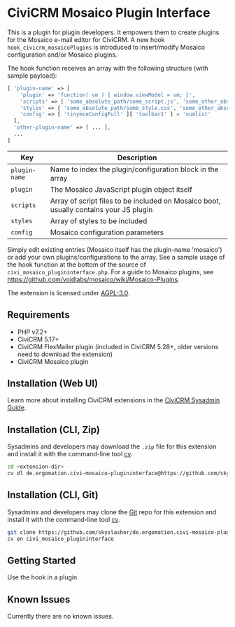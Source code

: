 # CiviCRM Mosaico Plugin Interface

This is a plugin for plugin developers. It empowers them to create plugins for the Mosaico
e-mail editor for CiviCRM.
A new hook `hook_civicrm_mosaicoPlugins` is introduced to insert/modify Mosaico configuration and/or Mosaico plugins.

The hook function receives an array with the following structure (with sample payload):
```php
[ 'plugin-name' => [
    'plugin' => 'function( vm ) { window.viewModel = vm; }',
    'scripts' => [ 'some_absolute_path/some_script.js', 'some_other_absolute_path/some_other_script.js' ],
    'styles' => [ 'some_absolute_path/some_style.css', 'some_other_absolute_path/some_other_style.css' ],
    'config' => [ 'tinymceConfigFull' ][ 'toolbar1' ] = 'numlist'
  ],
  'other-plugin-name' => [ ... ],
  ...
]
```
| Key | Description |
|---|---|
| `plugin-name` | Name to index the plugin/configuration block in the array |
| `plugin` | The Mosaico JavaScript plugin object itself |
| `scripts` | Array of script files to be included on Mosaico boot, usually contains your JS plugin |
| `styles` | Array of styles to be included |
| `config` | Mosaico configuration parameters |

Simply edit existing entries (Mosaico itself has the plugin-name 'mosaico') or add your own plugins/configurations to the array.
See a sample usage of the hook function at the bottom of the source of `civi_mosaico_plugininterface.php`.
For a guide to Mosaico plugins, see https://github.com/voidlabs/mosaico/wiki/Mosaico-Plugins.

The extension is licensed under [AGPL-3.0](LICENSE.txt).

## Requirements

* PHP v7.2+
* CiviCRM 5.17+
* CiviCRM FlexMailer plugin (included in CiviCRM 5.28+, older versions need to download the extension)
* CiviCRM Mosaico plugin

## Installation (Web UI)

Learn more about installing CiviCRM extensions in the [CiviCRM Sysadmin Guide](https://docs.civicrm.org/sysadmin/en/latest/customize/extensions/).

## Installation (CLI, Zip)

Sysadmins and developers may download the `.zip` file for this extension and
install it with the command-line tool [cv](https://github.com/civicrm/cv).

```bash
cd <extension-dir>
cv dl de.ergomation.civi-mosaico-plugininterface@https://github.com/skyslasher/de.ergomation.civi-mosaico-plugininterface/archive/master.zip
```

## Installation (CLI, Git)

Sysadmins and developers may clone the [Git](https://en.wikipedia.org/wiki/Git) repo for this extension and
install it with the command-line tool [cv](https://github.com/civicrm/cv).

```bash
git clone https://github.com/skyslasher/de.ergomation.civi-mosaico-plugininterface.git
cv en civi_mosaico_plugininterface
```

## Getting Started

Use the hook in a plugin

## Known Issues

Currently there are no known issues.

